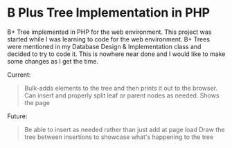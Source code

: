 # B Plus Tree Implementation in PHP

B+ Tree implemented in PHP for the web environment. This project was started while I was learning to code for the web environment. B+ Trees were mentioned in my Database Design & Implementation class and decided to try to code it. This is nowhere near done and I would like to make some changes as I get the time.

Current:
  > Bulk-adds elements to the tree and then prints it out to the browser.
  > Can insert and properly split leaf or parent nodes as needed.
  > Shows the page 
  
Future:
  > Be able to insert as needed rather than just add at page load
  > Draw the tree between insertions to showcase what's happening to the tree
